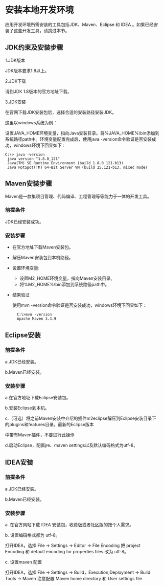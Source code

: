 # 安装本地开发环境

应用开发环境所需安装的工具包括JDK、Maven、Eclipse 和 IDEA 。如果已经安装了这些开发工具，请跳过本节。

## JDK约束及安装步骤

1.JDK版本

JDK版本要求1.8以上。

2.JDK下载

请到JDK 1.8版本的官方地址下载。

3.JDK安装

在官网下载JDK安装包后，选择合适的安装路径安装JDK。

这里以windows系统为例：

设置JAVA\_HOME环境变量，指向Java安装目录。将%JAVA\_HOME%\bin添加到系统路径path中。环境变量配置完成后，使用java -version命令验证是否安装成功，windows环境下回显如下：

```
C:\> java -version      
 java version "1.8.0_121"      
 Java(TM) SE Runtime Environment (build 1.8.0_121-b13)      
 Java HotSpot(TM) 64-Bit Server VM (build 25.121-b13, mixed mode)
```

## Maven安装步骤

Maven是一款集项目管理、代码编译、工程管理等等能力于一体的开发工具。

### **前提条件**

JDK已经安装成功。

### **安装步骤**

* 在官方地址下载Maven安装包。
* 解压Maven安装包到本机路径。
* 设置环境变量:
  * 设置M2\_HOME环境变量，指向Maven安装目录。
  * 将%M2\_HOME%\bin添加到系统路径path中。
* 结果验证
  
  使用mvn -version命令验证是否安装成功，windows环境下回显如下：

        C:\>mvn -version        
        Apache Maven 3.3.9


## Eclipse安装

### **前提条件**

a.JDK已经安装。

b.Maven已经安装。

### **安装步骤**

a.在官方地址下载Eclipse安装包。

b.安装Eclipse到本机。

c.（可选）将之前Maven安装中介绍的插件m2eclipse解压到Eclipse安装目录下的plugins和features目录。最新的Eclipse版本

中带有Maven插件，不要进行此操作

d.启动Eclipse，配置jre、maven settings以及默认编码格式为utf-8。



## IDEA安装

### **前提条件**

a.JDK已经安装。

b.Maven已经安装。

### **安装步骤**

a. 在官方网站下载 IDEA 安装包，收费版或者社区版的按个人需求。

b. 设置编码格式都为 utf-8。

打开IDEA，选择 File -> Settings -> Editor -> File Encoding
把 project Encoding 和 default encoding for properties files 改为 utf-8。

c. 设置maven 配置

打开IDEA，选择 File -> Settings -> Build，Execution,Deployment -> Bulid Tools -> Maven
注意配置 Maven home directory  和 User settings file
